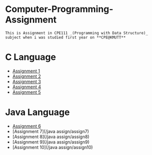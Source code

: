 # Computer-Programming-Assignment

    This is Assignment in CPE111 _(Programming with Data Structure)_ subject when i was studied first year on **CPE@KMUTT**

C Language
=========
* [Assignment 1](/assign1)
* [Assignment 2](/assign2)
* [Assignment 3](/assign3)
* [Assignment 4](/assign4)
* [Assignment 5](/assign5)


Java Language
======
* [Assignment 6](/assign6)
* [Assignment 7](/java assign/assign7)
* [Assignment 8](/java assign/assign8)
* [Assignment 9](/java assign/assign9)
* [Assignment 10](/java assign/assign10)
